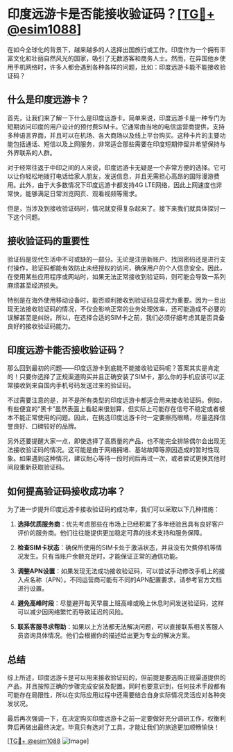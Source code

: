 # 印度远游卡是否能接收验证码？[[TG💪+ @esim1088](https://t.me/s/esim1088)]

在如今全球化的背景下，越来越多的人选择出国旅行或工作。印度作为一个拥有丰富文化和壮丽自然风光的国家，吸引了无数游客和商务人士。然而，在异国他乡使用手机网络时，许多人都会遇到各种各样的问题，比如：印度远游卡能不能接收验证码？

## 什么是印度远游卡？

首先，让我们来了解一下什么是印度远游卡。简单来说，印度远游卡是一种专门为短期访问印度的用户设计的预付费SIM卡。它通常由当地的电信运营商提供，支持多种语言界面，并且可以在机场、各大商场以及线上平台购买。这种卡片的主要功能包括通话、短信以及上网服务，非常适合那些需要在印度短期停留并希望保持与外界联系的人群。

对于经常往返于中印之间的人来说，印度远游卡无疑是一个非常方便的选择。它可以让你轻松地拨打电话给家人朋友，发送信息，并且无需担心高昂的国际漫游费用。此外，由于大多数情况下印度远游卡都支持4G LTE网络，因此上网速度也非常快，能够满足日常浏览网页、观看视频等需求。

但是，当涉及到接收验证码时，情况就变得复杂起来了。接下来我们就具体探讨一下这个问题。

## 接收验证码的重要性

验证码是现代生活中不可或缺的一部分。无论是注册新账户、找回密码还是进行支付操作，验证码都能有效防止未经授权的访问，确保用户的个人信息安全。因此，在使用某些应用程序或网站时，如果无法正常接收到验证码，则可能会导致一系列麻烦甚至经济损失。

特别是在海外使用移动设备时，能否顺利接收到验证码显得尤为重要。因为一旦出现无法接收验证码的情况，不仅会影响正常的业务处理效率，还可能造成不必要的误解甚至是纠纷。所以，在选择合适的SIM卡之前，我们必须仔细考虑其是否具备良好的接收验证码能力。

## 印度远游卡能否接收验证码？

那么回到最初的问题——印度远游卡到底能不能接收验证码呢？答案其实是肯定的！只要你选择了正规渠道购买并且正确安装了SIM卡，那么你的手机应该可以正常接收到来自国内手机号码发送过来的验证码。

不过需要注意的是，并不是所有类型的印度远游卡都适合用来接收验证码。例如，有些便宜的“黑卡”虽然表面上看起来很划算，但实际上可能存在信号不稳定或者根本不能正常使用的问题。因此，在挑选印度远游卡时一定要擦亮眼睛，尽量选择信誉良好、口碑较好的品牌。

另外还要提醒大家一点，即使选择了高质量的产品，也不能完全排除偶尔会出现无法接收验证码的情况。这可能是由于网络拥堵、基站故障等原因造成的暂时性现象。如果遇到这种情况，建议耐心等待一段时间后再试一次，或者尝试更换其他时间段重新获取验证码。

## 如何提高验证码接收成功率？

为了进一步提升印度远游卡接收验证码的成功率，我们可以采取以下几种措施：

1. **选择优质服务商**：优先考虑那些在市场上已经积累了多年经验且具有良好客户评价的服务商。他们往往能提供更加稳定可靠的技术支持和服务保障。
   
2. **检查SIM卡状态**：确保所使用的SIM卡处于激活状态，并且没有欠费停机等情况发生。只有当账户余额充足时，才能保证正常的通信功能。

3. **调整APN设置**：如果发现无法成功接收验证码，可以尝试手动修改手机上的接入点名称（APN）。不同运营商可能有不同的APN配置要求，请参考官方文档进行设置。

4. **避免高峰时段**：尽量避开每天早晨上班高峰或晚上休息时间发送验证码，这样可以减少因网络繁忙而导致延迟的风险。

5. **联系客服寻求帮助**：如果以上方法都无法解决问题，可以直接联系相关客服人员咨询具体情况。他们会根据你的描述给出更为专业的解决方案。

## 总结

综上所述，印度远游卡是可以用来接收验证码的，但前提是要选购正规渠道提供的产品，并且按照正确的步骤完成安装及配置。同时也要意识到，任何技术手段都有可能存在局限性，所以在实际应用过程中还需要结合自身实际情况灵活应对各种突发状况。

最后再次强调一下，在决定购买印度远游卡之前一定要做好充分调研工作，权衡利弊后再做出最终决定。毕竟只有选对了工具，才能让我们的旅途更加顺畅愉快！

[[TG💪+ @esim1088](https://t.me/s/esim1088) ![Image](https://i.postimg.cc/4NQfJmqS/Snipaste-2025-05-13-00-14-12.png)]